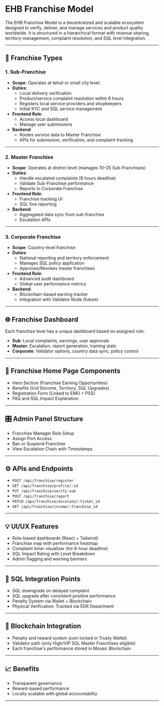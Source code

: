 
# EHB Franchise Model

The EHB Franchise Model is a decentralized and scalable ecosystem designed to verify, deliver, and manage services and product quality worldwide. It is structured in a hierarchical format with revenue sharing, territory management, complaint resolution, and SQL level integration.

---

## 🏢 Franchise Types

### 1. **Sub-Franchise**
- **Scope**: Operates at tehsil or small city level.
- **Duties**:
  - Local delivery verification
  - Product/service complaint resolution within 6 hours
  - Registers local service providers and shopkeepers
  - Initial KYC and SQL service management
- **Frontend Role**:
  - Access local dashboard
  - Manage user submissions
- **Backend**:
  - Routes service data to Master Franchise
  - APIs for submission, verification, and complaint tracking

---

### 2. **Master Franchise**
- **Scope**: Operates at district level (manages 10–25 Sub-Franchises)
- **Duties**:
  - Handle escalated complaints (6 hours deadline)
  - Validate Sub-Franchise performance
  - Reports to Corporate Franchise
- **Frontend Role**:
  - Franchise tracking UI
  - SQL fine reporting
- **Backend**:
  - Aggregated data sync from sub-franchise
  - Escalation APIs

---

### 3. **Corporate Franchise**
- **Scope**: Country-level franchise
- **Duties**:
  - National reporting and territory enforcement
  - Manages SQL policy application
  - Approves/Revokes master franchises
- **Frontend Role**:
  - Advanced audit dashboard
  - Global user performance metrics
- **Backend**:
  - Blockchain-based earning tracker
  - Integration with Validator Node (future)

---

## 🌐 Franchise Dashboard

Each franchise level has a unique dashboard based on assigned role:
- **Sub**: Local complaints, earnings, user approvals
- **Master**: Escalation, report generation, training stats
- **Corporate**: Validator options, country data sync, policy control

---

## 🧾 Franchise Home Page Components

- Hero Section (Franchise Earning Opportunities)
- Benefits Grid (Income, Territory, SQL Upgrades)
- Registration Form (Linked to EMO + PSS)
- FAQ and SQL Impact Explanation

---

## 🎛️ Admin Panel Structure

- Franchise Manager Role Setup
- Assign Port Access
- Ban or Suspend Franchise
- View Escalation Chain with Timestamps

---

## ⚙️ APIs and Endpoints

- `POST /api/franchise/register`
- `GET /api/franchise/profile/:id`
- `PUT /api/franchise/verify-sub`
- `POST /api/franchise/report`
- `PATCH /api/franchise/escalate/:ticket_id`
- `GET /api/franchise/income/:franchise_id`

---

## 💡 UI/UX Features

- Role-based dashboards (React + Tailwind)
- Franchise map with performance heatmap
- Complaint timer visualizer (for 6-hour deadline)
- SQL Impact Rating with Level Breakdown
- Admin flagging and warning banners

---

## 🔗 SQL Integration Points

- SQL downgrade on delayed complaint
- SQL upgrade after consistent positive performance
- Penalty System via Wallet + Blockchain
- Physical Verification: Tracked via EDR Department

---

## 🔐 Blockchain Integration

- Penalty and reward system (coin locked in Trusty Wallet)
- Validator path (only High/VIP SQL Master Franchises eligible)
- Each franchise's performance stored in Mosaic Blockchain

---

## 📈 Benefits

- Transparent governance
- Reward-based performance
- Locally scalable with global accountability

---
